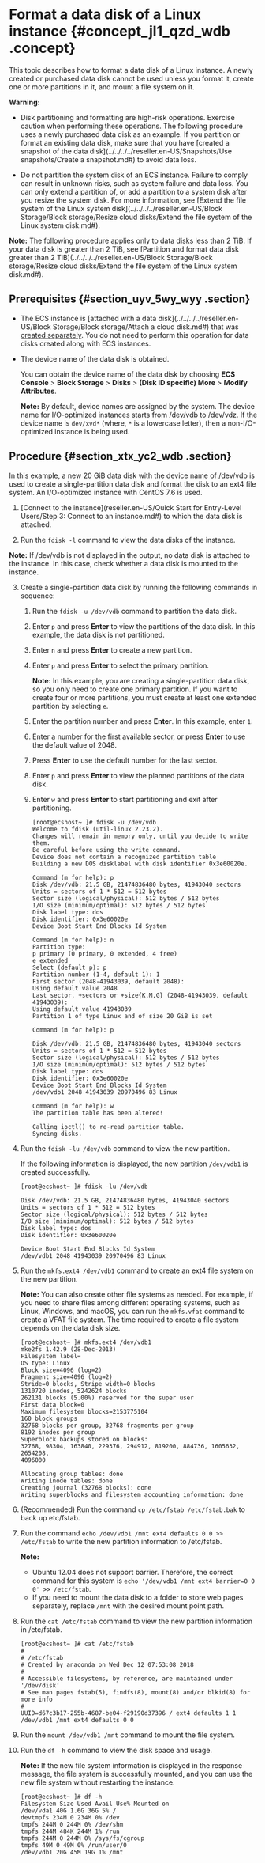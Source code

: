 # Format a data disk of a Linux instance {#concept_jl1_qzd_wdb .concept}

This topic describes how to format a data disk of a Linux instance. A newly created or purchased data disk cannot be used unless you format it, create one or more partitions in it, and mount a file system on it.

**Warning:** 

-   Disk partitioning and formatting are high-risk operations. Exercise caution when performing these operations. The following procedure uses a newly purchased data disk as an example. If you partition or format an existing data disk, make sure that you have [created a snapshot of the data disk](../../../../reseller.en-US/Snapshots/Use snapshots/Create a snapshot.md#) to avoid data loss.

-   Do not partition the system disk of an ECS instance. Failure to comply can result in unknown risks, such as system failure and data loss. You can only extend a partition of, or add a partition to a system disk after you resize the system disk. For more information, see [Extend the file system of the Linux system disk](../../../../reseller.en-US/Block Storage/Block storage/Resize cloud disks/Extend the file system of the Linux system disk.md#).


**Note:** The following procedure applies only to data disks less than 2 TiB. If your data disk is greater than 2 TiB, see [Partition and format data disk greater than 2 TiB](../../../../reseller.en-US/Block Storage/Block storage/Resize cloud disks/Extend the file system of the Linux system disk.md#).

## Prerequisites {#section_uyv_5wy_wyy .section}

-   The ECS instance is [attached with a data disk](../../../../reseller.en-US/Block Storage/Block storage/Attach a cloud disk.md#) that was [created separately](../DNA0011894323/EN-US_TP_9669.dita#concept_jx1_tx1_ydb). You do not need to perform this operation for data disks created along with ECS instances.
-   The device name of the data disk is obtained.

    You can obtain the device name of the data disk by choosing **ECS Console** \> **Block Storage** \> **Disks** \> **\(Disk ID specific\) More** \> **Modify Attributes**.

    **Note:** By default, device names are assigned by the system. The device name for I/O-optimized instances starts from /dev/vdb to /dev/vdz. If the device name is `dev/xvd*` \(where, `*` is a lowercase letter\), then a non-I/O-optimized instance is being used.


## Procedure {#section_xtx_yc2_wdb .section}

In this example, a new 20 GiB data disk with the device name of /dev/vdb is used to create a single-partition data disk and format the disk to an ext4 file system. An I/O-optimized instance with CentOS 7.6 is used.

1.  [Connect to the instance](reseller.en-US/Quick Start for Entry-Level Users/Step 3: Connect to an instance.md#) to which the data disk is attached.

2.  Run the `fdisk -l` command to view the data disks of the instance.

**Note:** If /dev/vdb is not displayed in the output, no data disk is attached to the instance. In this case, check whether a data disk is mounted to the instance.

3.  Create a single-partition data disk by running the following commands in sequence:

    1.  Run the `fdisk -u /dev/vdb` command to partition the data disk.

    2.  Enter `p` and press **Enter** to view the partitions of the data disk. In this example, the data disk is not partitioned.

    3.  Enter `n` and press **Enter** to create a new partition.

    4.  Enter `p` and press **Enter** to select the primary partition.

        **Note:** In this example, you are creating a single-partition data disk, so you only need to create one primary partition. If you want to create four or more partitions, you must create at least one extended partition by selecting `e`.

    5.  Enter the partition number and press **Enter**. In this example, enter `1`.

    6.  Enter a number for the first available sector, or press **Enter** to use the default value of 2048.

    7.  Press **Enter** to use the default number for the last sector.

    8.  Enter `p` and press **Enter** to view the planned partitions of the data disk.
    9.  Enter `w` and press **Enter** to start partitioning and exit after partitioning.

        ``` {#codeblock_yey_mlu_783}
        [root@ecshost~ ]# fdisk -u /dev/vdb
        Welcome to fdisk (util-linux 2.23.2).
        Changes will remain in memory only, until you decide to write them.
        Be careful before using the write command.
        Device does not contain a recognized partition table
        Building a new DOS disklabel with disk identifier 0x3e60020e.
        
        Command (m for help): p
        Disk /dev/vdb: 21.5 GB, 21474836480 bytes, 41943040 sectors
        Units = sectors of 1 * 512 = 512 bytes
        Sector size (logical/physical): 512 bytes / 512 bytes
        I/O size (minimum/optimal): 512 bytes / 512 bytes
        Disk label type: dos
        Disk identifier: 0x3e60020e
        Device Boot Start End Blocks Id System
        
        Command (m for help): n
        Partition type:
        p primary (0 primary, 0 extended, 4 free)
        e extended
        Select (default p): p
        Partition number (1-4, default 1): 1
        First sector (2048-41943039, default 2048):
        Using default value 2048
        Last sector, +sectors or +size{K,M,G} (2048-41943039, default 41943039):
        Using default value 41943039
        Partition 1 of type Linux and of size 20 GiB is set
        
        Command (m for help): p
        
        Disk /dev/vdb: 21.5 GB, 21474836480 bytes, 41943040 sectors
        Units = sectors of 1 * 512 = 512 bytes
        Sector size (logical/physical): 512 bytes / 512 bytes
        I/O size (minimum/optimal): 512 bytes / 512 bytes
        Disk label type: dos
        Disk identifier: 0x3e60020e
        Device Boot Start End Blocks Id System
        /dev/vdb1 2048 41943039 20970496 83 Linux
        
        Command (m for help): w
        The partition table has been altered!
        
        Calling ioctl() to re-read partition table.
        Syncing disks.
        ```

4.  Run the `fdisk -lu /dev/vdb` command to view the new partition.

    If the following information is displayed, the new partition `/dev/vdb1` is created successfully.

    ``` {#codeblock_ra4_kha_cb0}
    [root@ecshost~ ]# fdisk -lu /dev/vdb
    
    Disk /dev/vdb: 21.5 GB, 21474836480 bytes, 41943040 sectors
    Units = sectors of 1 * 512 = 512 bytes
    Sector size (logical/physical): 512 bytes / 512 bytes
    I/O size (minimum/optimal): 512 bytes / 512 bytes
    Disk label type: dos
    Disk identifier: 0x3e60020e
    
    Device Boot Start End Blocks Id System
    /dev/vdb1 2048 41943039 20970496 83 Linux
    ```

5.  Run the `mkfs.ext4 /dev/vdb1` command to create an ext4 file system on the new partition.

    **Note:** You can also create other file systems as needed. For example, if you need to share files among different operating systems, such as Linux, Windows, and macOS, you can run the `mkfs.vfat` command to create a VFAT file system. The time required to create a file system depends on the data disk size.

    ``` {#codeblock_ims_1va_6g9}
    [root@ecshost~ ]# mkfs.ext4 /dev/vdb1
    mke2fs 1.42.9 (28-Dec-2013)
    Filesystem label=
    OS type: Linux
    Block size=4096 (log=2)
    Fragment size=4096 (log=2)
    Stride=0 blocks, Stripe width=0 blocks
    1310720 inodes, 5242624 blocks
    262131 blocks (5.00%) reserved for the super user
    First data block=0
    Maximum filesystem blocks=2153775104
    160 block groups
    32768 blocks per group, 32768 fragments per group
    8192 inodes per group
    Superblock backups stored on blocks:
    32768, 98304, 163840, 229376, 294912, 819200, 884736, 1605632, 2654208,
    4096000
    
    Allocating group tables: done
    Writing inode tables: done
    Creating journal (32768 blocks): done
    Writing superblocks and filesystem accounting information: done
    ```

6.  \(Recommended\) Run the command `cp /etc/fstab /etc/fstab.bak` to back up etc/fstab.

7.  Run the command `echo /dev/vdb1 /mnt ext4 defaults 0 0 >> /etc/fstab` to write the new partition information to /etc/fstab.

    **Note:** 

    -   Ubuntu 12.04 does not support barrier. Therefore, the correct command for this system is `echo '/dev/vdb1 /mnt ext4 barrier=0 0 0' >> /etc/fstab`.
    -   If you need to mount the data disk to a folder to store web pages separately, replace `/mnt` with the desired mount point path.
8.  Run the `cat /etc/fstab` command to view the new partition information in /etc/fstab.

    ``` {#codeblock_cpk_9bz_pd6}
    [root@ecshost~ ]# cat /etc/fstab
    #
    # /etc/fstab
    # Created by anaconda on Wed Dec 12 07:53:08 2018
    #
    # Accessible filesystems, by reference, are maintained under '/dev/disk'
    # See man pages fstab(5), findfs(8), mount(8) and/or blkid(8) for more info
    #
    UUID=d67c3b17-255b-4687-be04-f29190d37396 / ext4 defaults 1 1
    /dev/vdb1 /mnt ext4 defaults 0 0
    ```

9.  Run the `mount /dev/vdb1 /mnt` command to mount the file system.

10. Run the `df -h` command to view the disk space and usage.

    **Note:** If the new file system information is displayed in the response message, the file system is successfully mounted, and you can use the new file system without restarting the instance.

    ``` {#codeblock_lo8_nfi_1s6}
    [root@ecshost~ ]# df -h
    Filesystem Size Used Avail Use% Mounted on
    /dev/vda1 40G 1.6G 36G 5% /
    devtmpfs 234M 0 234M 0% /dev
    tmpfs 244M 0 244M 0% /dev/shm
    tmpfs 244M 484K 244M 1% /run
    tmpfs 244M 0 244M 0% /sys/fs/cgroup
    tmpfs 49M 0 49M 0% /run/user/0
    /dev/vdb1 20G 45M 19G 1% /mnt
    ```


